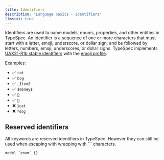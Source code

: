 ```yaml
---
title: Identifiers
description: "Language basics - identifiers"
llmstxt: true
---
```


Identifiers are used to name models, enums, properties, and other entities in TypeSpec. An identifier is a sequence of one or more characters that must start with a letter, emoji, underscore, or dollar sign, and be followed by letters, numbers, emoji, underscores, or dollar signs. TypeSpec implements [UAX31-R1b stable identifiers](http://www.unicode.org/reports/tr31/#R1b) with the [emoji profile](http://www.unicode.org/reports/tr31/#Emoji_Profile).

Examples:

- ✅ `cat`
- ✅ `Dog`
- ✅ `_Item2`
- ✅ `$money$`
- ✅ `🎉`
- ✅ `🚀`
- ❌ `1cat`
- ❌ `*dog`

## Reserved identifiers

All keywords are reserved identifiers in TypeSpec. However they can still be used when escaping with wrapping with `\`` characters.

```tsp
model `enum` {}
```
